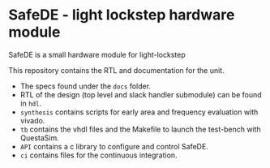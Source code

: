 # SafeDE - light lockstep hardware module

SafeDE is a small hardware module for light-lockstep

This repository contains the RTL and documentation for the unit.

- The specs found under the `docs` folder.
- RTL of the design (top level and slack handler submodule) can be found in `hdl`.
- `synthesis` contains scripts for early area and frequency evaluation with vivado.
- `tb` contains the vhdl files and the Makefile to launch the test-bench with QuestaSim.
- `API` contains a c library to configure and control SafeDE.
- `ci` contains files for the continuous integration.

